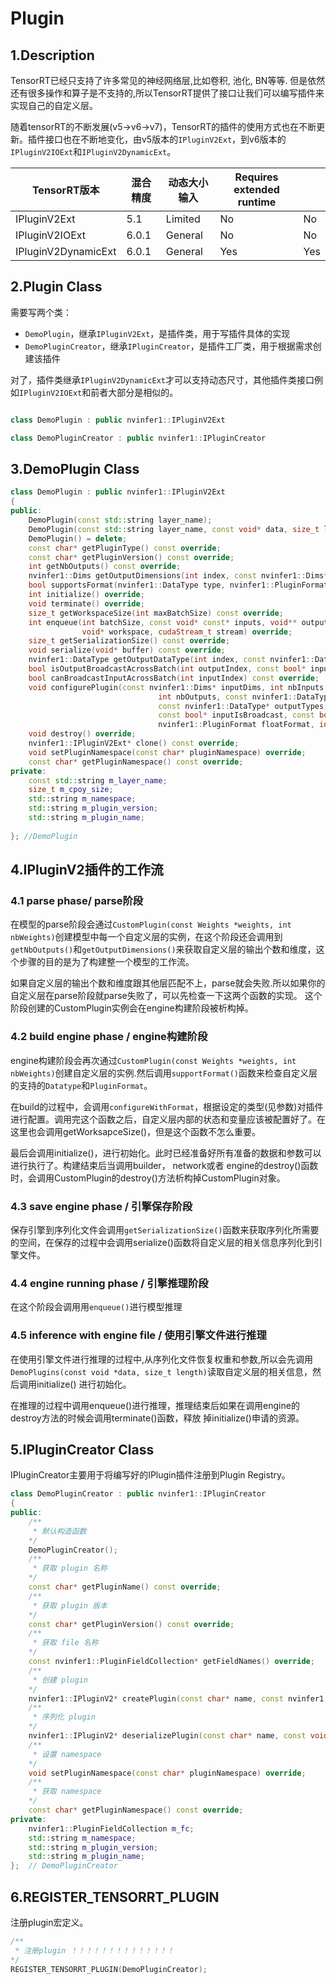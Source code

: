 # Plugin

## 1.Description

TensorRT已经只支持了许多常见的神经网络层,比如卷积, 池化, BN等等. 但是依然还有很多操作和算子是不支持的,所以TensorRT提供了接口让我们可以编写插件来实现自己的自定义层。

随着tensorRT的不断发展(v5->v6->v7)，TensorRT的插件的使用方式也在不断更新。插件接口也在不断地变化，由v5版本的`IPluginV2Ext`，到v6版本的`IPluginV2IOExt`和`IPluginV2DynamicExt`。

| TensorRT版本        | 混合精度 | 动态大小输入 | Requires extended runtime |      |
| ------------------- | -------- | ------------ | ------------------------- | ---- |
| IPluginV2Ext        | 5.1      | Limited      | No                        | No   |
| IPluginV2IOExt      | 6.0.1    | General      | No                        | No   |
| IPluginV2DynamicExt | 6.0.1    | General      | Yes                       | Yes  |

## 2.Plugin Class

需要写两个类：

- `DemoPlugin`，继承`IPluginV2Ext`，是插件类，用于写插件具体的实现
- `DemoPluginCreator`，继承`IPluginCreator`，是插件工厂类，用于根据需求创建该插件

对了，插件类继承`IPluginV2DynamicExt`才可以支持动态尺寸，其他插件类接口例如`IPluginV2IOExt`和前者大部分是相似的。

```cpp

class DemoPlugin : public nvinfer1::IPluginV2Ext

class DemoPluginCreator : public nvinfer1::IPluginCreator
```

## 3.DemoPlugin Class

```C++
class DemoPlugin : public nvinfer1::IPluginV2Ext
{
public:
    DemoPlugin(const std::string layer_name);
    DemoPlugin(const std::string layer_name, const void* data, size_t length);
    DemoPlugin() = delete;
    const char* getPluginType() const override;
    const char* getPluginVersion() const override;
    int getNbOutputs() const override;
    nvinfer1::Dims getOutputDimensions(int index, const nvinfer1::Dims* inputs, int nbInputDims) override;
    bool supportsFormat(nvinfer1::DataType type, nvinfer1::PluginFormat format) const override;
    int initialize() override;
    void terminate() override;
    size_t getWorkspaceSize(int maxBatchSize) const override;
    int enqueue(int batchSize, const void* const* inputs, void** outputs, 
                void* workspace, cudaStream_t stream) override;  
    size_t getSerializationSize() const override;
    void serialize(void* buffer) const override;
    nvinfer1::DataType getOutputDataType(int index, const nvinfer1::DataType* inputTypes, int nbInputs) const override;
    bool isOutputBroadcastAcrossBatch(int outputIndex, const bool* inputIsBroadcasted, int nbInputs) const override;
    bool canBroadcastInputAcrossBatch(int inputIndex) const override;
    void configurePlugin(const nvinfer1::Dims* inputDims, int nbInputs, const nvinfer1::Dims* outputDims,
                                 int nbOutputs, const nvinfer1::DataType* inputTypes, 
                                 const nvinfer1::DataType* outputTypes,
                                 const bool* inputIsBroadcast, const bool* outputIsBroadcast, 
                                 nvinfer1::PluginFormat floatFormat, int maxBatchSize) override;
    void destroy() override;
    nvinfer1::IPluginV2Ext* clone() const override;
    void setPluginNamespace(const char* pluginNamespace) override;
    const char* getPluginNamespace() const override;
private:
    const std::string m_layer_name;
    size_t m_cpoy_size;
    std::string m_namespace;
    std::string m_plugin_version;
    std::string m_plugin_name;
    
}; //DemoPlugin
```

## 4.IPluginV2插件的工作流

### 4.1 parse phase/ parse阶段

在模型的parse阶段会通过`CustomPlugin(const Weights *weights, int nbWeights)`创建模型中每一个自定义层的实例，在这个阶段还会调用到`getNbOutputs()`和`getOutputDimensions()`来获取自定义层的输出个数和维度，这个步骤的目的是为了构建整一个模型的工作流。

如果自定义层的输出个数和维度跟其他层匹配不上，parse就会失败.所以如果你的自定义层在parse阶段就parse失败了，可以先检查一下这两个函数的实现。 这个阶段创建的CustomPlugin实例会在engine构建阶段被析构掉。

### 4.2 build engine phase / engine构建阶段

engine构建阶段会再次通过`CustomPlugin(const Weights *weights, int nbWeights)`创建自定义层的实例.然后调用`supportFormat()`函数来检查自定义层的支持的`Datatype`和`PluginFormat`。

 在build的过程中，会调用`configureWithFormat`，根据设定的类型(见参数)对插件进行配置。调用完这个函数之后，自定义层内部的状态和变量应该被配置好了。在这里也会调用getWorksapceSize()，但是这个函数不怎么重要。

最后会调用initialize()，进行初始化。此时已经准备好所有准备的数据和参数可以进行执行了。构建结束后当调用builder， network或者 engine的destroy()函数时，会调用CustomPlugin的destroy()方法析构掉CustomPlugin对象。

### 4.3 save engine phase / 引擎保存阶段

保存引擎到序列化文件会调用`getSerializationSize()`函数来获取序列化所需要的空间，在保存的过程中会调用serialize()函数将自定义层的相关信息序列化到引擎文件。

### 4.4 engine running phase / 引擎推理阶段

在这个阶段会调用用`enqueue()`进行模型推理

### 4.5  inference with engine file / 使用引擎文件进行推理

在使用引擎文件进行推理的过程中,从序列化文件恢复权重和参数,所以会先调用`DemoPlugins(const void *data, size_t length)`读取自定义层的相关信息，然后调用initialize() 进行初始化。

在推理的过程中调用enqueue()进行推理，推理结束后如果在调用engine的destroy方法的时候会调用terminate()函数，释放 掉initialize()申请的资源。

## 5.IPluginCreator Class

IPluginCreator主要用于将编写好的IPlugin插件注册到Plugin Registry。

```c++
class DemoPluginCreator : public nvinfer1::IPluginCreator
{
public:
    /**
     * 默认构造函数
    */
    DemoPluginCreator();
    /**
     * 获取 plugin 名称
    */
    const char* getPluginName() const override;
    /**
     * 获取 plugin 版本
    */
    const char* getPluginVersion() const override;
    /**
     * 获取 file 名称
    */
    const nvinfer1::PluginFieldCollection* getFieldNames() override;
    /**
     * 创建 plugin
    */
    nvinfer1::IPluginV2* createPlugin(const char* name, const nvinfer1::PluginFieldCollection* fc) override;
    /**
     * 序列化 plugin
    */
    nvinfer1::IPluginV2* deserializePlugin(const char* name, const void* serialData, size_t serialLength) override;
    /**
     * 设置 namespace
    */
    void setPluginNamespace(const char* pluginNamespace) override;
    /**
     * 获取 namespace
    */
    const char* getPluginNamespace() const override;
private:
    nvinfer1::PluginFieldCollection m_fc;
    std::string m_namespace;
    std::string m_plugin_version;
    std::string m_plugin_name;
};  // DemoPluginCreator
```

## 6.REGISTER_TENSORRT_PLUGIN

注册plugin宏定义。

```C++
/**
 * 注册plugin ！！！！！！！！！！！！！！
*/
REGISTER_TENSORRT_PLUGIN(DemoPluginCreator);
```

